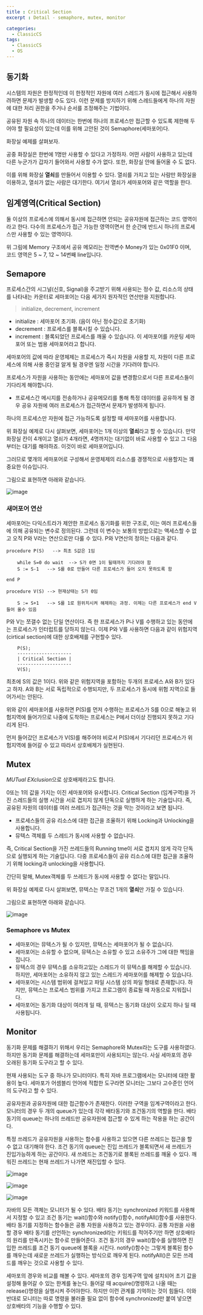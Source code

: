 ```yaml
---
title : Critical Section
excerpt : Detail - semaphore, mutex, monitor

categories:
  - ClassicCS
tags:
  - ClassicCS
  - OS
---  
```


## 동기화

시스템의 자원은 한정적인데 이 한정적인 자원에 여러 스레드가 동시에 접근해서 사용하려하면 문제가 발생할 수도 있다. 이런 문제를 방지하기 위해 스레드들에게 하나의 자원에 대한 처리 권한을 주거나 순서를 조정해주는 기법이다.  

공유된 자원 속 하나의 데이터는 한번에 하나의 프로세스만 접근할 수 있도록 제한해 두어야 할 필요성이 있는데 이를 위해 고안된 것이 Semaphore(세마포어)다.  

화장실 예제를 살펴보자.  

공중 화장실은 한번에 1명만 사용할 수 있다고 가정하자. 어떤 사람이 사용하고 있는데 다른 누군가가 갑자기 들어와서 사용할 수가 없다. 또한, 화장실 안에 들어올 수 도 없다.

이를 위해 화장실 **열쇠**를 만들어서 이용할 수 있다. 열쇠를 가지고 있는 사람만 화장실을 이용하고, 열쇠가 없는 사람은 대기한다. 여기서 열쇠가 세마포어와 같은 역할을 한다.

## 임계영역(Critical Section)

둘 이상의 프로세스에 의해서 동시에 접근하면 안되는 공유자원에 접근하는 코드 영역이라고 한다. 다수의 프로세스가 접근 가능한 영역이면서 한 순간에 반드시 하나의 프로세스만 사용할 수 있는 영역이다.

위 그림에 Memory 구조에서 공유 메모리는 전역변수 Money가 있는 0x01F0 이며, 코드 영역은 5 ~ 7, 12 ~ 14번째 line입니다.

## Semapore

프로세스간의 시그널(신호, Signal)을 주고받기 위해 사용되는 정수 값, 리소스의 상태를 나타내는 카운터로 세마포어는 다음 세가지 원자적인 연산만을 지원합니다.

> initialize, decrement, increment

- initialize : 세마포어 초기화. (음이 아닌 정수값으로 초기화)
- decrement : 프로세스를 블록시킬 수 있습니다.
- increment : 블록되었던 프로세스를 깨울 수 있습니다. 이 세마포어를 카운팅 세마포어 또는 범용 세마포어라고 합니다.

세마포어의 값에 따라 운영체제는 프로세스가 즉시 자원을 사용할 지, 자원이 다른 프로세스에 의해 사용 중인걸 알게 될 경우엔 일정 시간을 기다려야 합니다.

프로세스가 자원을 사용하는 동안에는 세마포어 값을 변경함으로서 다른 프로세스들이 기다리게 해야합니다.

- 프로세스간 메시지를 전송하거나 공유메모리를 통해 특정 데이터를 공유하게 될 경우 공유 자원에 여러 프로세스가 접근하면서 문제가 발생하게 됩니다.

하나의 프로세스만 자원에 접근 가능하도록 설정할 때 세마포어를 사용합니다.

위 화장실 예제로 다시 살펴보면, 세마포어는 1개 이상의 **열쇠**라고 할 수 있습니다. 만약 화장실 칸이 4개이고 열쇠가 4개라면, 4명까지는 대기없이 바로 사용할 수 있고  그 다음 부터는 대기를 해야하죠. 이것이 바로 세마포어입니다.

그러므로 몇개의 세마포어로 구성해서 운영체제의 리소스를 경쟁적으로 사용할지는 꽤 중요한 이슈입니다.

그림으로 표현하면 아래와 같습니다.

![image](https://user-images.githubusercontent.com/44635266/68373492-65991c80-0186-11ea-882a-be04a3765046.png)

### 새머포어 연산

세마포어는 다익스트라가 제안한 프로세스 동기화를 위한 구조로, 이는 여러 프로세스들에 의해 공유되는 변수로 정의된다. 그런데 이 변수는 보통의 방법으로는 액세스할 수 없고 오직 P와 V라는 연산으로만 다룰 수 있다. P와 V연산의 정의는 다음과 같다. 

```
procedure P(S)   --> 최초 S값은 1임

    while S=0 do wait  --> S가 0면 1이 될때까지 기다려야 함
    S := S-1   --> S를 0로 만들어 다른 프로세스가 들어 오지 못하도록 함

end P

procedure V(S) --> 현재상태는 S가 0임

    S := S+1   --> S를 1로 원위치시켜 해제하는 과정. 이제는 다른 프로세스가 end V 들어 올수 있음
```

P와 V는 쪼갤수 없는 단일 연산이다. 즉 한 프로세스가 P나 V를 수행하고 있는 동안에는 프로세스가 인터럽트를 당하지 않는다. 이제 P와 V를 사용하면 다음과 같이 위험지역(cirtical section)에 대한 상호배제를 구현할수 있다. 

```
    P(S);
    --------------------
    | Critical Section |
    --------------------
    V(S);           
```

최초에 S의 값은 1이다. 위와 같은 위험지역을 포함하는 두개의 프로세스 A와 B가 있다고 하자. A와 B는 서로 독립적으로 수행되지만, 두 프로세스가 동시에 위험 지역으로 들어가서는 안된다.

위와 같이 세마포어를 사용하면 P(S)를 먼저 수행하는 프로세스가 S를 0으로 해놓고 위험지역에 들어가므로 나중에 도착하는 프로세스는 P에서 더이상 진행되지 못하고 기다리게 된다.

먼저 들어갔던 프로세스가 V(S)를 해주어야 비로서 P(S)에서 기다리던 프로세스가 위험지역에 들어갈 수 있고 따라서 상호배제가  실현된다. 


## Mutex

*MUTual EXclusion*으로 상호배제라고도 합니다.

0또는 1의 값을 가지는 이진 세마포어와 유사합니다. Critical Section (임계구역)을 가진 스레드들의 실행 시간을 서로 겹치지 않게 단독으로 실행하게 하는 기술입니다. 즉, 공유된 자원의 데이터를 여러 쓰레드가 접근하는 것을 막는 것이라고 보면 됩니다.

- 프로세스들의 공유 리소스에 대한 접근을 조율하기 위해 Locking과 Unlocking을 사용합니다.
- 뮤텍스 객체를 두 스레드가 동시에 사용할 수 없습니다.


즉, Critical Section을 가진 쓰레드들의 Running tme이 서로 겹치지 않게 각각 단독으로 실행되게 하는 기술입니다. 다중 프로세스들이 공유 리소스에 대한 접근을 조율하기 위해 locking과 unlocking을 사용합니다.

간단히 말해, Mutex객체를 두 쓰레드가 동시에 사용할 수 없다는 말입니다.

위 화장실 예제로 다시 살펴보면, 뮤텍스는 무조건 1개의 **열쇠**만 가질 수 있습니다.

그림으로 표현하면 아래와 같습니다.

![image](https://user-images.githubusercontent.com/44635266/68373496-6762e000-0186-11ea-8189-a89f2569022b.png)

### Semaphore vs Mutex

- 세마포어는 뮤텍스가 될 수 있지만, 뮤텍스는 세마포어가 될 수 없습니다.
- 세마포어는 소유할 수 없으며, 뮤텍스는 소유할 수 있고 소유주가 그에 대한 책임을 집니다.
- 뮤텍스의 경우 뮤텍스를 소유하고있는 스레드가 이 뮤텍스를 해제할 수 있습니다. 하지만, 세마포어는 소유하지 않고 있는 스레드가 세마포어를 해제할 수 있습니다.
- 세마포어는 시스템 범위에 걸쳐있고 파일 시스템 상의 파일 형태로 존재합니다. 하지만, 뮤텍스는 프로세스 범위를 가지고 프로그램이 종료될 때 자동으로 지워집니다.
- 세마포어는 동기화 대상이 여러개 일 때, 뮤텍스는 동기화 대상이 오로지 하나 일 때 사용됩니다.

## Monitor

동기화 문제를 해결하기 위해서 우리는 Semaphore와 Mutex라는 도구를 사용하였다. 하지만 동기화 문제를 해결하는데 세마포만이 사용되지는 않는다. 사실 세마포의 경우 오래된 동기화 도구라고 할 수 있다.

현재 사용되는 도구 중 하나가 모니터이다. 특히 자바 프로그램에서는 모니터에 대한 활용이 높다. 세마포가 어셈블리 언어에 적합한 도구라면 모니터는 그보다 고수준인 언어의 도구라고 할 수 있다.

공유자원과 공유자원에 대한 접근함수가 존재한다. 이러한 구역을 임계구역이라고 한다. 모니터의 경우 두 개의 queue가 있는데 각각 배타동기와 조건동기의 역할을 한다. 배타동기의 queue는 하나의 쓰레드만 공유자원에 접근할 수 있게 하는 작용을 하는 공간이다.

특정 쓰레드가 공유자원을 사용하는 함수를 사용하고 있으면 다른 쓰레드는 접근을 할 수 없고 대기해야 한다. 조건 동기의 queue는 진입 쓰레드가 블록되면서 새 쓰레드가 진입가능하게 하는 공간이다. 새 쓰레드는 조건동기로 블록된 쓰레드를 깨울 수 있다. 깨워진 쓰레드는 현재 쓰레드가 나가면 재진입할 수 있다.

![image](https://user-images.githubusercontent.com/44635266/68396979-cbe96380-01b5-11ea-9f2d-07ba87c90593.png)

![image](https://user-images.githubusercontent.com/44635266/68396981-cd1a9080-01b5-11ea-9734-355d8b86a19b.png)

![image](https://user-images.githubusercontent.com/44635266/68396987-cee45400-01b5-11ea-9702-914760d6d2b5.png)

자바의 모든 객체는 모니터가 될 수 있다. 배타 동기는 synchronized 키워드를 사용해서 지정할 수 있고 조건 동기는 wait()함수와 notify()함수, notifyAll()함수를 사용한다. 배타 동기를 지정하는 함수들은 공통 자원을 사용하고 있는 경우이다. 공통 자원을 사용할 경우 배타 동기를 선언하는 synchronized라는 키워드를 적어주기만 하면 상호배타의 원리를 만족시키는 함수로 만들어준다. 조건 동기의 경우 wait()함수를 실행하면 진입한 쓰레드를 조건 동기 queue에 블록을 시킨다. notify()함수는 그렇게 블록된 함수를 깨우는데 새로운 쓰레드가 실행하는 방식으로 깨우게 된다. notifyAll()은 모든 쓰레드를 깨우는 것으로 사용할 수 있다.

세마포의 경우와 비교를 해볼 수 있다. 세마포의 경우 임계구역 앞에 설치되어 초기 값을 설정해 들어갈 수 있는 한계를 놓는다. 들어갈 때 acquire()명령하고 나올 때는 release()명령을 실행시켜 주어야한다. 하지만 이런 관계를 기억하는 것이 힘들다. 이와 반대로 모니터는 따로 명령을 불러줄 필요 없이 함수에 synchronized만 붙여 넣으면 상호배타의 기능을 수행할 수 있다.

